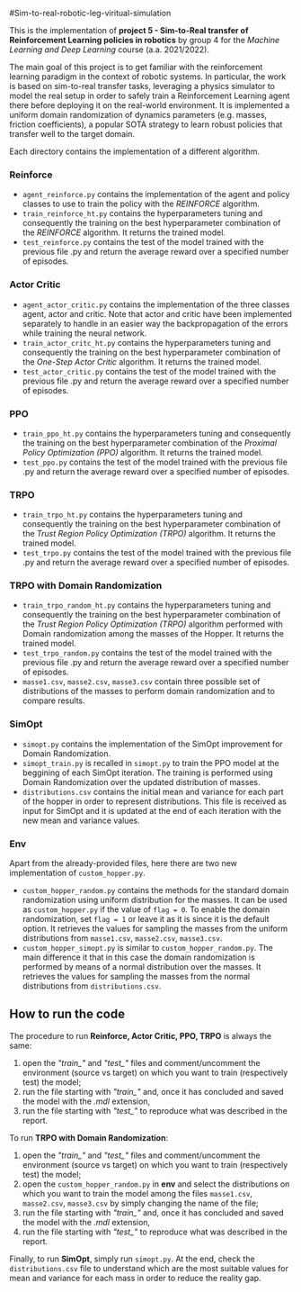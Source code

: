 #Sim-to-real-robotic-leg-viritual-simulation

This is the implementation of **project 5 - Sim-to-Real transfer of Reinforcement Learning policies in robotics** by group 4 for the *Machine Learning and Deep Learning* course (a.a. 2021/2022).

The main goal of this project is to get familiar with the reinforcement learning paradigm in the context of robotic systems. In particular, the work is based on sim-to-real transfer tasks, leveraging a physics simulator to model the real setup in order to safely train a Reinforcement Learning agent there before deploying it on the real-world environment. It is implemented a uniform domain randomization of dynamics parameters (e.g. masses, friction coefficients), a popular SOTA strategy to learn robust policies that transfer well to the target domain.











Each directory contains the implementation of a different algorithm.

### Reinforce
* `agent_reinforce.py` contains the implementation of the agent and policy classes to use to train the policy with the *REINFORCE* algorithm.
* `train_reinforce_ht.py` contains the hyperparameters tuning and consequently the training on the best hyperparameter combination of the *REINFORCE* algorithm. It returns the trained model.
* `test_reinforce.py` contains the test of the model trained with the previous file .py and return the average reward over a specified number of episodes.

### Actor Critic
* `agent_actor_critic.py` contains the implementation of the three classes agent, actor and critic. Note that actor and critic have been implemented separately to handle in an easier way the backpropagation of the errors while training the neural network.
* `train_actor_critc_ht.py` contains the hyperparameters tuning and consequently the training on the best hyperparameter combination of the *One-Step Actor Critic* algorithm. It returns the trained model.
* `test_actor_critic.py` contains the test of the model trained with the previous file .py and return the average reward over a specified number of episodes.

### PPO
* `train_ppo_ht.py` contains the hyperparameters tuning and consequently the training on the best hyperparameter combination of the *Proximal Policy Optimization (PPO)* algorithm. It returns the trained model.
* `test_ppo.py` contains the test of the model trained with the previous file .py and return the average reward over a specified number of episodes.

### TRPO
* `train_trpo_ht.py` contains the hyperparameters tuning and consequently the training on the best hyperparameter combination of the *Trust Region Policy Optimization (TRPO)* algorithm. It returns the trained model.
* `test_trpo.py` contains the test of the model trained with the previous file .py and return the average reward over a specified number of episodes.

### TRPO with Domain Randomization
* `train_trpo_random_ht.py` contains the hyperparameters tuning and consequently the training on the best hyperparameter combination of the *Trust Region Policy Optimization (TRPO)* algorithm performed with Domain randomization among the masses of the Hopper. It returns the trained model.
* `test_trpo_random.py` contains the test of the model trained with the previous file .py and return the average reward over a specified number of episodes.
* `masse1.csv`, `masse2.csv`, `masse3.csv` contain three possible set of distributions of the masses to perform domain randomization and to compare results.

### SimOpt
* `simopt.py` contains the implementation of the SimOpt improvement for Domain Randomization.
* `simopt_train.py` is recalled in `simopt.py` to train the PPO model at the beggining of each SimOpt iteration. The training is performed using Domain Randomization over the updated distribution of masses.
* `distributions.csv` contains the initial mean and variance for each part of the hopper in order to represent distributions. This file is received as input for SimOpt and it is updated at the end of each iteration with the new mean and variance values.

### Env
Apart from the already-provided files, here there are two new implementation of `custom_hopper.py`.
* `custom_hopper_random.py` contains the methods for the standard domain randomization using uniform distribution for the masses. It can be used as `custom_hopper.py` if the value of `flag = 0`. To enable the domain randomization, set `flag = 1` or leave it as it is since it is the default option. It retrieves the values for sampling the masses from the uniform distributions from `masse1.csv`, `masse2.csv`, `masse3.csv`.
* `custom_hopper_simopt.py` is similar to `custom_hopper_random.py`. The main difference it that in this case the domain randomization is performed by means of a normal distribution over the masses. It retrieves the values for sampling the masses from the normal distributions from `distributions.csv`.

## How to run the code
The procedure to run **Reinforce, Actor Critic, PPO, TRPO** is always the same: 
1. open the *"train_"* and *"test_"* files and comment/uncomment the environment (source vs target) on which you want to train (respectively test) the model;
2. run the file starting with *"train_"* and, once it has concluded and saved the model with the *.mdl* extension, 
3. run the file starting with *"test_"* to reproduce what was described in the report.

To run **TRPO with Domain Randomization**:
1. open the *"train_"* and *"test_"* files and comment/uncomment the environment (source vs target) on which you want to train (respectively test) the model;
2. open the `custom_hopper_random.py` in **env** and select the distributions on which you want to train the model among the files `masse1.csv`, `masse2.csv`, `masse3.csv` by simply changing the name of the file;
3. run the file starting with *"train_"* and, once it has concluded and saved the model with the *.mdl* extension, 
4. run the file starting with *"test_"* to reproduce what was described in the report.

Finally, to run **SimOpt**, simply run `simopt.py`. At the end, check the `distributions.csv` file to understand which are the most suitable values for mean and variance for each mass in order to reduce the reality gap.
